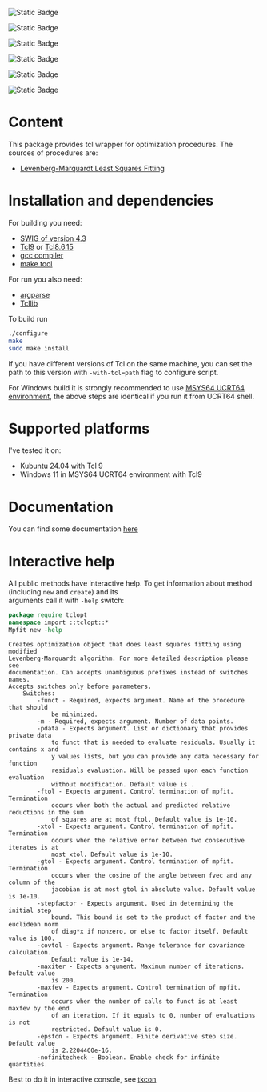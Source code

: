 ![Static Badge](https://img.shields.io/badge/version-0.2-blue)

![Static Badge](https://img.shields.io/badge/license-MIT-blue)

![Static Badge](https://img.shields.io/badge/Tcl_version-9.0-blue)

![Static Badge](https://img.shields.io/badge/Kubuntu_24.04-pass-green)

![Static Badge](https://img.shields.io/badge/Windows_11-pass-green)

![Static Badge](https://img.shields.io/badge/coverage-93.4%25-green)

# Content

This package provides tcl wrapper for optimization procedures.
The sources of procedures are:
- [Levenberg-Marquardt Least Squares Fitting](http://cow.physics.wisc.edu/%7Ecraigm/idl/cmpfit.html)

# Installation and dependencies

For building you need:
- [SWIG of version 4.3](https://www.swig.org/download.html)
- [Tcl9](https://www.tcl.tk/software/tcltk/9.0.html) or [Tcl8.6.15](https://www.tcl.tk/software/tcltk/8.6.html)
- [gcc compiler](https://gcc.gnu.org/)
- [make tool](https://www.gnu.org/software/make/)

For run you also need:
- [argparse](https://github.com/georgtree/argparse)
- [Tcllib](https://www.tcl.tk/software/tcllib/)

To build run 
```bash
./configure
make
sudo make install
```
If you have different versions of Tcl on the same machine, you can set the path to this version with `-with-tcl=path`
flag to configure script.

For Windows build it is strongly recommended to use [MSYS64 UCRT64 environment](https://www.msys2.org/), the above
steps are identical if you run it from UCRT64 shell.

# Supported platforms

I've tested it on:
- Kubuntu 24.04 with Tcl 9
- Windows 11 in MSYS64 UCRT64 environment with Tcl9

# Documentation

You can find some documentation [here](https://georgtree.github.io/tclopt)

# Interactive help

All public methods have interactive help. To get information about method (including `new` and `create`) and its\
arguments call it with `-help` switch:

``` tcl
package require tclopt
namespace import ::tclopt::*
Mpfit new -help
```

``` text
Creates optimization object that does least squares fitting using modified
Levenberg-Marquardt algorithm. For more detailed description please see
documentation. Can accepts unambiguous prefixes instead of switches names.
Accepts switches only before parameters.
    Switches:
        -funct - Required, expects argument. Name of the procedure that should
            be minimized.
        -m - Required, expects argument. Number of data points.
        -pdata - Expects argument. List or dictionary that provides private data
            to funct that is needed to evaluate residuals. Usually it contains x and
            y values lists, but you can provide any data necessary for function
            residuals evaluation. Will be passed upon each function evaluation
            without modification. Default value is .
        -ftol - Expects argument. Control termination of mpfit. Termination
            occurs when both the actual and predicted relative reductions in the sum
            of squares are at most ftol. Default value is 1e-10.
        -xtol - Expects argument. Control termination of mpfit. Termination
            occurs when the relative error between two consecutive iterates is at
            most xtol. Default value is 1e-10.
        -gtol - Expects argument. Control termination of mpfit. Termination
            occurs when the cosine of the angle between fvec and any column of the
            jacobian is at most gtol in absolute value. Default value is 1e-10.
        -stepfactor - Expects argument. Used in determining the initial step
            bound. This bound is set to the product of factor and the euclidean norm
            of diag*x if nonzero, or else to factor itself. Default value is 100.
        -covtol - Expects argument. Range tolerance for covariance calculation.
            Default value is 1e-14.
        -maxiter - Expects argument. Maximum number of iterations. Default value
            is 200.
        -maxfev - Expects argument. Control termination of mpfit. Termination
            occurs when the number of calls to funct is at least maxfev by the end
            of an iteration. If it equals to 0, number of evaluations is not
            restricted. Default value is 0.
        -epsfcn - Expects argument. Finite derivative step size. Default value
            is 2.2204460e-16.
        -nofinitecheck - Boolean. Enable check for infinite quantities.
```

Best to do it in interactive console, see [tkcon](https://github.com/bohagan1/TkCon)
